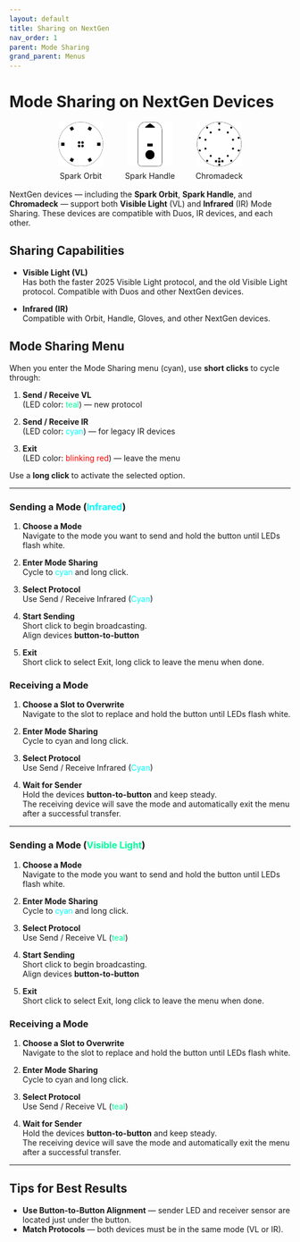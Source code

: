 ```yaml
---
layout: default
title: Sharing on NextGen
nav_order: 1
parent: Mode Sharing
grand_parent: Menus
---
```


<style>
.device-grid {
  display: flex;
  justify-content: center;
  gap: 1.5rem;
  margin: 1rem 0;
}
.device-card {
  display: flex;
  flex-direction: column;
  align-items: center;
  text-align: center;
  width: 100px;
}
.device-card img {
  width: 80px;
  height: 80px;
  object-fit: contain;
  margin-bottom: 0.5rem;
}
</style>

# Mode Sharing on NextGen Devices

<div class="device-grid">
  <div class="device-card">
    <img src="assets/images/spark-logo-square-512.png" alt="Spark Orbit">
    <div>Spark Orbit</div>
  </div>
  <div class="device-card">
    <img src="assets/images/sparkhandle-logo-square-512.png" alt="Spark Handle">
    <div>Spark Handle</div>
  </div>
  <div class="device-card">
    <img src="assets/images/chromadeck-logo-square-512.png" alt="Chromadeck">
    <div>Chromadeck</div>
  </div>
</div>

NextGen devices — including the **Spark Orbit**, **Spark Handle**, and **Chromadeck** — support both **Visible Light** (VL) and **Infrared** (IR) Mode Sharing. These devices are compatible with Duos, IR devices, and each other.

## Sharing Capabilities

- **Visible Light (VL)**  
  Has both the faster 2025 Visible Light protocol, and the old Visible Light protocol.  Compatible with Duos and other NextGen devices.

- **Infrared (IR)**  
  Compatible with Orbit, Handle, Gloves, and other NextGen devices.

## Mode Sharing Menu

When you enter the Mode Sharing menu (cyan), use **short clicks** to cycle through:

1. **Send / Receive VL**  
   (LED color: <span style="color:rgb(0, 255, 155);">teal</span>) — new protocol

2. **Send / Receive IR**  
   (LED color: <span style="color:rgb(0, 255, 255);">cyan</span>) — for legacy IR devices

3. **Exit**  
   (LED color: <span style="color:rgb(255, 0, 0);">blinking red</span>) — leave the menu

Use a **long click** to activate the selected option.

----

### Sending a Mode (<span style="color: #00ffff;">Infrared</span>)

1. **Choose a Mode**  
   Navigate to the mode you want to send and hold the button until LEDs flash white.

2. **Enter Mode Sharing**  
   Cycle to <span style="color: #00ffff;">cyan</span> and long click.

3. **Select Protocol**  
   Use Send / Receive Infrared (<span style="color:rgb(0, 255, 255);">Cyan</span>)  

4. **Start Sending**  
   Short click to begin broadcasting.  
   Align devices **button-to-button**

5. **Exit**  
   Short click to select Exit, long click to leave the menu when done.

### Receiving a Mode

1. **Choose a Slot to Overwrite**  
   Navigate to the slot to replace and hold the button until LEDs flash white.

2. **Enter Mode Sharing**  
   Cycle to cyan and long click.

3. **Select Protocol**  
   Use Send / Receive Infrared (<span style="color:rgb(0, 255, 255);">Cyan</span>)  

4. **Wait for Sender**  
   Hold the devices **button-to-button** and keep steady.  
   The receiving device will save the mode and automatically exit the menu after a successful transfer.

----

### Sending a Mode (<span style="color:rgb(0, 255, 155);">Visible Light</span>)

1. **Choose a Mode**  
   Navigate to the mode you want to send and hold the button until LEDs flash white.

2. **Enter Mode Sharing**  
   Cycle to <span style="color: #00ffff;">cyan</span> and long click.

3. **Select Protocol**  
   Use Send / Receive VL (<span style="color:rgb(0, 255, 155);">teal</span>)  

4. **Start Sending**  
   Short click to begin broadcasting.  
   Align devices **button-to-button**

5. **Exit**  
   Short click to select Exit, long click to leave the menu when done.

### Receiving a Mode

1. **Choose a Slot to Overwrite**  
   Navigate to the slot to replace and hold the button until LEDs flash white.

2. **Enter Mode Sharing**  
   Cycle to cyan and long click.

3. **Select Protocol**  
   Use Send / Receive VL (<span style="color:rgb(0, 255, 155);">teal</span>)  

4. **Wait for Sender**  
   Hold the devices **button-to-button** and keep steady.  
   The receiving device will save the mode and automatically exit the menu after a successful transfer.


---

## Tips for Best Results

- **Use Button-to-Button Alignment** — sender LED and receiver sensor are located just under the button.
- **Match Protocols** — both devices must be in the same mode (VL or IR).